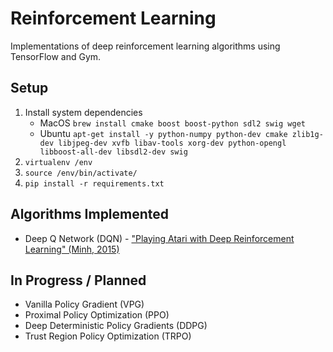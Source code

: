 # Reinforcement Learning

Implementations of deep reinforcement learning algorithms using TensorFlow and Gym.

## Setup

1. Install system dependencies
    - MacOS `brew install cmake boost boost-python sdl2 swig wget`
    - Ubuntu `apt-get install -y python-numpy python-dev cmake zlib1g-dev libjpeg-dev xvfb libav-tools xorg-dev python-opengl libboost-all-dev libsdl2-dev swig`
2. `virtualenv /env`
3. `source /env/bin/activate/`
4. `pip install -r requirements.txt`

## Algorithms Implemented

* Deep Q Network (DQN) - ["Playing Atari with Deep Reinforcement Learning" (Minh, 2015)](https://www.cs.toronto.edu/~vmnih/docs/dqn.pdf)

## In Progress / Planned

* Vanilla Policy Gradient (VPG)
* Proximal Policy Optimization (PPO)
* Deep Deterministic Policy Gradients (DDPG)
* Trust Region Policy Optimization (TRPO)
